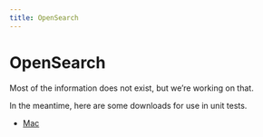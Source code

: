 ```yaml
---
title: OpenSearch
---
```


OpenSearch
==========

Most of the information does not exist, but we’re working on that.

In the meantime, here are some downloads for use in unit tests.
* [Mac](http://mozilla.github.com/opensearch/opensearch-mac.xpi)

